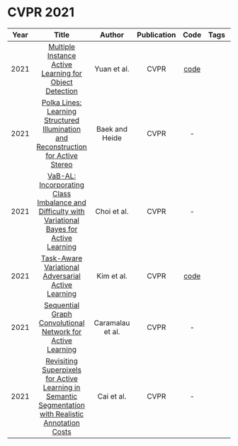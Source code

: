 # CVPR 2021

| Year |                                                                        Title                                                                        |      Author      | Publication |                     Code                     | Tags | Notes |
|:----:|:---------------------------------------------------------------------------------------------------------------------------------------------------:|:----------------:|:-----------:|:--------------------------------------------:|:----:|:-----:|
| 2021 |                       [Multiple Instance Active Learning for Object Detection](https://ieeexplore.ieee.org/document/9577904)                        |   Yuan et al.    |    CVPR     |   [code](https://github.com/yuantn/MI-AOD)   |      |       |
| 2021 |         [Polka Lines: Learning Structured Illumination and Reconstruction for Active Stereo](https://ieeexplore.ieee.org/document/9577824)          |  Baek and Heide  |    CVPR     |                      -                       |      |       |
| 2021 |   [VaB-AL: Incorporating Class Imbalance and Difficulty with Variational Bayes for Active Learning](https://ieeexplore.ieee.org/document/9577648)   |   Choi et al.    |    CVPR     |                      -                       |      |       |
| 2021 |                         [Task-Aware Variational Adversarial Active Learning](https://ieeexplore.ieee.org/document/9578438)                          |    Kim et al.    |    CVPR     | [code](https://github.com/cubeyoung/TA-VAAL) |      |       |
| 2021 |                     [Sequential Graph Convolutional Network for Active Learning](https://ieeexplore.ieee.org/document/9577805)                      | Caramalau et al. |    CVPR     |                      -                       |      |       |
| 2021 | [Revisiting Superpixels for Active Learning in Semantic Segmentation with Realistic Annotation Costs](https://ieeexplore.ieee.org/document/9577463) |    Cai et al.    |    CVPR     |                      -                       |      |       |
